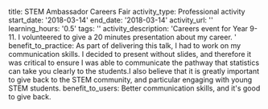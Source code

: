 title: STEM Ambassador Careers Fair
activity_type: Professional activity
start_date: '2018-03-14'
end_date: '2018-03-14'
activity_url: ''
learning_hours: '0.5'
tags: ''
activity_description: 'Careers event for Year 9-11. I volunteered to give a 20 minutes
  presentation about my career. '
benefit_to_practice: As part of delivering this talk, I had to work on my communication
  skills. I decided to present without slides, and therefore it was critical to ensure
  I was able to communicate the pathway that statistics can take you clearly to the
  students.I also believe that it is greatly important to give back to the STEM community,
  and particular engaging with young STEM students.
benefit_to_users: Better communication skills, and it's good to give back.
